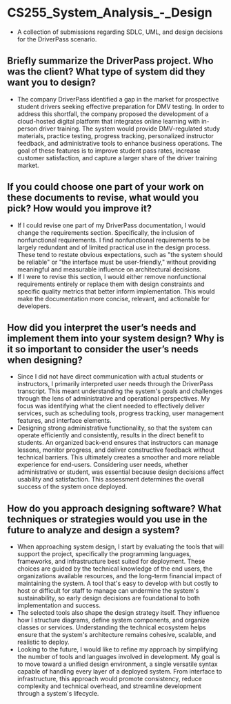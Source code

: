 # CS255_System_Analysis_-_Design
- A collection of submissions regarding SDLC, UML, and design decisions for the DriverPass scenario. 

## Briefly summarize the DriverPass project. Who was the client? What type of system did they want you to design?
- The company DriverPass identified a gap in the market for prospective student drivers seeking effective preparation for DMV testing. In order to address this shortfall, the company proposed the development of a cloud-hosted digital platform that integrates online learning with in-person driver training. The system would provide DMV-regulated study materials, practice testing, progress tracking, personalized instructor feedback, and administrative tools to enhance business operations. The goal of these features is to improve student pass rates, increase customer satisfaction, and capture a larger share of the driver training market. 

## If you could choose one part of your work on these documents to revise, what would you pick? How would you improve it?
- If I could revise one part of my DriverPass documentation, I would change the requirements section. Specifically, the inclusion of nonfunctional requirements. I find nonfunctional requirements to be largely redundant and of limited practical use in the design process. These tend to restate obvious expectations, such as "the system should be reliable" or "the interface must be user-friendly," without providing meaningful and measurable influence on architectural decisions.
- If I were to revise this section, I would either remove nonfunctional requirements entirely or replace them with design constraints and specific quality metrics that better inform implementation. This would make the documentation more concise, relevant, and actionable for developers.

## How did you interpret the user’s needs and implement them into your system design? Why is it so important to consider the user’s needs when designing?
- Since I did not have direct communication with actual students or instructors, I primarily interpreted user needs through the DriverPass transcript. This meant understanding the system's goals and challenges through the lens of administrative and operational perspectives. My focus was identifying what the client needed to effectively deliver services, such as scheduling tools, progress tracking, user management features, and interface elements. 
- Designing strong administrative functionality, so that the system can operate efficiently and consistently, results in the direct benefit to students. An organized back-end ensures that instructors can manage lessons, monitor progress, and deliver constructive feedback without technical barriers. This ultimately creates a smoother and more reliable experience for end-users. Considering user needs, whether administrative or student, was essential because design decisions affect usability and satisfaction. This assessment determines the overall success of the system once deployed. 

## How do you approach designing software? What techniques or strategies would you use in the future to analyze and design a system?
- When approaching system design, I start by evaluating the tools that will support the project, specifically the programming languages, frameworks, and infrastructure best suited for deployment. These choices are guided by the technical knowledge of the end users, the organizations available resources, and the long-term financial impact of maintaining the system. A tool that's easy to develop with but costly to host or difficult for staff to manage can undermine the system's sustainability, so early design decisions are foundational to both implementation and success. 
- The selected tools also shape the design strategy itself. They influence how I structure diagrams, define system components, and organize classes or services. Understanding the technical ecosystem helps ensure that the system's architecture remains cohesive, scalable, and realistic to deploy. 
- Looking to the future, I would like to refine my approach by simplifying the number of tools and languages involved in development. My goal is to move toward a unified design environment, a single versatile syntax capable of handling every layer of a deployed system. From interface to infrastructure, this approach would promote consistency, reduce complexity and technical overhead, and streamline development through a system's lifecycle. 
